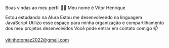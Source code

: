 Boas vindas ao meu perfil 💙💙
Meu nome é Vitor Henrique 

Estou estudando na Alura
Estou me desenvolvendo na linguagem JavaScript
Utilizo esse espaço para minha organização e compartilhamento dos meu projetos desenvolvidos
Você pode entrar em contato comigo 📫

vitinhotomaz2022@gmail.com 
